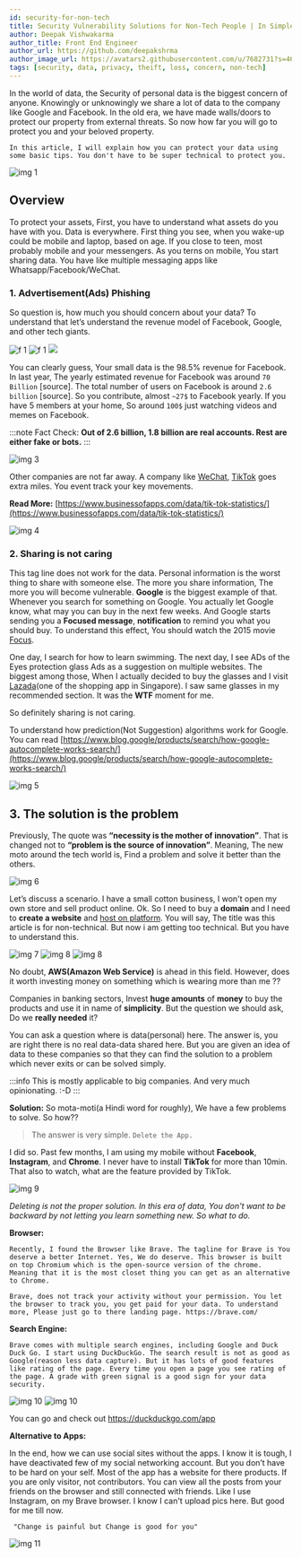 ```yaml
---
id: security-for-non-tech
title: Security Vulnerability Solutions for Non-Tech People | In Simple Language
author: Deepak Vishwakarma
author_title: Front End Engineer
author_url: https://github.com/deepakshrma
author_image_url: https://avatars2.githubusercontent.com/u/7682731?s=460
tags: [security, data, privacy, theift, loss, concern, non-tech]
---
```


In the world of data, the Security of personal data is the biggest concern of anyone. Knowingly or unknowingly we share a lot of data to the company like Google and Facebook. In the old era, we have made walls/doors to protect our property from external threats. So now how far you will go to protect you and your beloved property.

```text
In this article, I will explain how you can protect your data using some basic tips. You don't have to be super technical to protect you.
```

![img 1](https://miro.medium.com/max/1400/0*8JJZtx7xkP-NL0ZE)

## Overview

To protect your assets, First, you have to understand what assets do you have with you. Data is everywhere. First thing you see, when you wake-up could be mobile and laptop, based on age. If you close to teen, most probably mobile and your messengers. As you terns on mobile, You start sharing data. You have like multiple messaging apps like Whatsapp/Facebook/WeChat.

### 1. Advertisement(Ads) Phishing

So question is, how much you should concern about your data? To understand that let’s understand the revenue model of Facebook, Google, and other tech giants.

![f 1](https://miro.medium.com/max/668/1*_H0IMcKs6bLYZEqeWTnkCA.jpeg)
![f 1](https://miro.medium.com/max/668/1*-3k9OFN1yyljr_yWaIrQRA.jpeg)
![](https://miro.medium.com/max/668/1*NuvXpT2RZqxSgVGCmwcq1Q.jpeg)

You can clearly guess, Your small data is the 98.5% revenue for Facebook. In last year, The yearly estimated revenue for Facebook was around `70 Billion` [source]. The total number of users on Facebook is around `2.6 billion` [source]. So you contribute, almost `~27$` to Facebook yearly. If you have 5 members at your home, So around `100$` just watching videos and memes on Facebook.

:::note Fact Check:
**Out of 2.6 billion, 1.8 billion are real accounts. Rest are either fake or bots.**
:::

![img 3](https://miro.medium.com/max/1400/1*niLh4nQqQYSj6TLebfsAnA.jpeg)

Other companies are not far away. A company like [WeChat](https://en.wikipedia.org/wiki/WeChat), [TikTok](https://en.wikipedia.org/wiki/TikTok) goes extra miles. You event track your key movements.

**Read More:** [https://www.businessofapps.com/data/tik-tok-statistics/](https://www.businessofapps.com/data/tik-tok-statistics/)

![img 4](https://miro.medium.com/max/1400/1*zbQdWBSdO4rl55zwWHbIbg.jpeg)

### 2. Sharing is not caring

This tag line does not work for the data. Personal information is the worst thing to share with someone else. The more you share information, The more you will become vulnerable.
**Google** is the biggest example of that. Whenever you search for something on Google. You actually let Google know, what may you can buy in the next few weeks. And Google starts sending you a **Focused message**, **notification** to remind you what you should buy. To understand this effect, You should watch the 2015 movie [Focus](<https://en.wikipedia.org/wiki/Focus_(2015_film)>).

One day, I search for how to learn swimming. The next day, I see ADs of the Eyes protection glass Ads as a suggestion on multiple websites. The biggest among those, When I actually decided to buy the glasses and I visit [Lazada](https://en.wikipedia.org/wiki/Lazada_Group)(one of the shopping app in Singapore). I saw same glasses in my recommended section. It was the **WTF** moment for me.

So definitely sharing is not caring.

To understand how prediction(Not Suggestion) algorithms work for Google. You can read [https://www.blog.google/products/search/how-google-autocomplete-works-search/](https://www.blog.google/products/search/how-google-autocomplete-works-search/)

![img 5](https://miro.medium.com/max/1400/0*XwaXMgaP-ZgUZl4Z)

## 3. The solution is the problem

Previously, The quote was **“necessity is the mother of innovation”**. That is changed not to **“problem is the source of innovation”**. Meaning, The new moto around the tech world is, Find a problem and solve it better than the others.

![img 6](https://miro.medium.com/max/1400/0*yzjZXQpd_VRKGDFf)

Let’s discuss a scenario. I have a small cotton business, I won't open my own store and sell product online. Ok. So I need to buy a **domain** and I need to **create a website** and [host on platform](https://cloud.google.com/solutions/web-hosting). You will say, The title was this article is for non-technical. But now i am getting too technical. But you have to understand this.

![img 7](https://miro.medium.com/max/668/1*NuvXpT2RZqxSgVGCmwcq1Q.jpeg)
![img 8](https://miro.medium.com/max/668/1*IWcHuR30-sUl_RXl7hJkLw.jpeg)
![img 8](https://miro.medium.com/max/668/1*-3k9OFN1yyljr_yWaIrQRA.jpeg)

No doubt, **AWS(Amazon Web Service)** is ahead in this field. However, does it worth investing money on something which is wearing more than me ??

Companies in banking sectors, Invest **huge amounts** of **money** to buy the products and use it in name of **simplicity**. But the question we should ask, Do we **really needed** it?

You can ask a question where is data(personal) here. The answer is, you are right there is no real data-data shared here. But you are given an idea of data to these companies so that they can find the solution to a problem which never exits or can be solved simply.

:::info
This is mostly applicable to big companies. And very much opinionating. :-D
:::

**Solution:** So mota-moti(a Hindi word for roughly), We have a few problems to solve. So how??

> The answer is very simple. `Delete the App.`

I did so. Past few months, I am using my mobile without **Facebook**, **Instagram**, and **Chrome**. I never have to install **TikTok** for more than 10min. That also to watch, what are the feature provided by TikTok.

![img 9](https://miro.medium.com/max/1400/0*Oh8CtClmiPwSJgYI)

_Deleting is not the proper solution. In this era of data, You don't want to be backward by not letting you learn something new. So what to do._

**Browser:**

```text
Recently, I found the Browser like Brave. The tagline for Brave is You deserve a better Internet. Yes, We do deserve. This browser is built on top Chromium which is the open-source version of the chrome. Meaning that it is the most closet thing you can get as an alternative to Chrome.

Brave, does not track your activity without your permission. You let the browser to track you, you get paid for your data. To understand more, Please just go to there landing page. https://brave.com/
```

**Search Engine:**

```text
Brave comes with multiple search engines, including Google and Duck Duck Go. I start using DuckDuckGo. The search result is not as good as Google(reason less data capture). But it has lots of good features like rating of the page. Every time you open a page you see rating of the page. A grade with green signal is a good sign for your data security.
```

![img 10](https://miro.medium.com/max/892/1*QT4K1AoI-qQ1Ab8y-qZedQ.png)
![img 10](https://miro.medium.com/max/806/1*O8z_xTu1snVY5F1J0nHkWg.png)

You can go and check out https://duckduckgo.com/app

**Alternative to Apps:**

In the end, how we can use social sites without the apps. I know it is tough, I have deactivated few of my social networking account. But you don’t have to be hard on your self. Most of the app has a website for there products. If you are only visitor, not contributors. You can view all the posts from your friends on the browser and still connected with friends. Like I use Instagram, on my Brave browser. I know I can't upload pics here. But good for me till now.

```text title="Quotes of the Day"
 "Change is painful but Change is good for you"
```

![img 11](https://miro.medium.com/max/1400/0*Pe7-Vi6-ecc86P8U)
